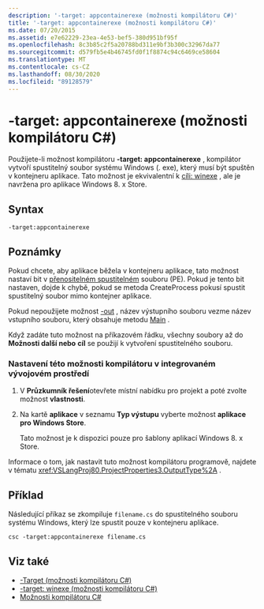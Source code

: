 ```yaml
---
description: '-target: appcontainerexe (možnosti kompilátoru C#)'
title: '-target: appcontainerexe (možnosti kompilátoru C#)'
ms.date: 07/20/2015
ms.assetid: e7e62229-23ea-4e53-bef5-380d951bf95f
ms.openlocfilehash: 8c3b85c2f5a20788bd311e9bf3b300c32967da77
ms.sourcegitcommit: d579fb5e4b46745fd0f1f8874c94c6469ce58604
ms.translationtype: MT
ms.contentlocale: cs-CZ
ms.lasthandoff: 08/30/2020
ms.locfileid: "89128579"
---
```

# <a name="-targetappcontainerexe-c-compiler-options"></a>-target: appcontainerexe (možnosti kompilátoru C#)
Použijete-li možnost kompilátoru **-target: appcontainerexe** , kompilátor vytvoří spustitelný soubor systému Windows (. exe), který musí být spuštěn v kontejneru aplikace. Tato možnost je ekvivalentní k [cíli: winexe](./target-winexe-compiler-option.md) , ale je navržena pro aplikace Windows 8. x Store.  
  
## <a name="syntax"></a>Syntax  
  
```console  
-target:appcontainerexe  
```  
  
## <a name="remarks"></a>Poznámky  
 Pokud chcete, aby aplikace běžela v kontejneru aplikace, tato možnost nastaví bit v [přenositelném spustitelném](/windows/desktop/Debug/pe-format) souboru (PE). Pokud je tento bit nastaven, dojde k chybě, pokud se metoda CreateProcess pokusí spustit spustitelný soubor mimo kontejner aplikace.  
  
 Pokud nepoužijete možnost [-out](./out-compiler-option.md) , název výstupního souboru vezme název vstupního souboru, který obsahuje metodu [Main](../../programming-guide/main-and-command-args/index.md) .  
  
 Když zadáte tuto možnost na příkazovém řádku, všechny soubory až do **Možnosti další nebo** **cíl** se použijí k vytvoření spustitelného souboru.  
  
### <a name="to-set-this-compiler-option-in-the-ide"></a>Nastavení této možnosti kompilátoru v integrovaném vývojovém prostředí  
  
1. V **Průzkumník řešení**otevřete místní nabídku pro projekt a poté zvolte možnost **vlastnosti**.  
  
2. Na kartě **aplikace** v seznamu **Typ výstupu** vyberte možnost **aplikace pro Windows Store**.  
  
     Tato možnost je k dispozici pouze pro šablony aplikací Windows 8. x Store.  
  
 Informace o tom, jak nastavit tuto možnost kompilátoru programově, najdete v tématu <xref:VSLangProj80.ProjectProperties3.OutputType%2A> .  
  
## <a name="example"></a>Příklad  
 Následující příkaz se zkompiluje `filename.cs` do spustitelného souboru systému Windows, který lze spustit pouze v kontejneru aplikace.  
  
```console  
csc -target:appcontainerexe filename.cs  
```  
  
## <a name="see-also"></a>Viz také

- [-Target (možnosti kompilátoru C#)](./target-compiler-option.md)
- [-target: winexe (možnosti kompilátoru C#)](./target-winexe-compiler-option.md)
- [Možnosti kompilátoru C#](./index.md)
